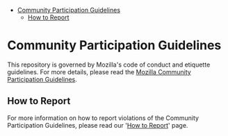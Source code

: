 <!-- START doctoc generated TOC please keep comment here to allow auto update -->
<!-- DON'T EDIT THIS SECTION, INSTEAD RE-RUN doctoc TO UPDATE -->


- [Community Participation Guidelines](#community-participation-guidelines)
  - [How to Report](#how-to-report)

<!-- END doctoc generated TOC please keep comment here to allow auto update -->

# Community Participation Guidelines

This repository is governed by Mozilla's code of conduct and etiquette guidelines. 
For more details, please read the
[Mozilla Community Participation Guidelines](https://www.mozilla.org/about/governance/policies/participation/). 

## How to Report
For more information on how to report violations of the Community Participation Guidelines, please read our '[How to Report](https://www.mozilla.org/about/governance/policies/participation/reporting/)' page.
